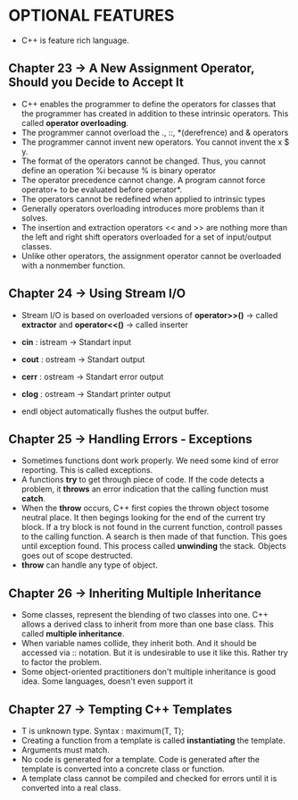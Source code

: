 # OPTIONAL FEATURES
- C++ is feature rich language.

## Chapter 23 -> A New Assignment Operator, Should you Decide to Accept It
- C++ enables the programmer to define the operators for classes that the programmer has created in addition to these intrinsic operators. This called **operator overloading**.
- The programmer cannot overload the ., ::, *(derefrence) and & operators
- The programmer cannot invent new operators. You cannot invent the x $ y.
- The format of the operators cannot be changed. Thus, you cannot define an operation %i because % is binary operator
- The operator precedence cannot change. A program cannot force operator+ to be evaluated before operator*.
- The operators cannot be redefined when applied to intrinsic types
- Generally operators overloading introduces more problems than it solves.
- The insertion and extraction operators << and >> are nothing more than the left and right shift operators overloaded for a set of input/output classes.
- Unlike other operators, the assignment operator cannot be overloaded with a nonmember function.

## Chapter 24 -> Using Stream I/O
- Stream I/O is based on overloaded versions of **operator>>()** -> called **extractor** and **operator<<()** -> called inserter
- **cin** : istream -> Standart input
- **cout** : ostream -> Standart output
- **cerr** : ostream -> Standart error output
- **clog** : ostream -> Standart printer output

- endl object automatically flushes the output buffer.

## Chapter 25 -> Handling Errors - Exceptions
- Sometimes functions dont work properly. We need some kind of error reporting. This is called exceptions.
- A functions **try** to get through piece of code. If the code detects a problem, it **throws** an error indication that the calling function must **catch**.
- When the **throw** occurs, C++ first copies the thrown object tosome neutral place. It then begings looking for the end of the current try block. If a try block is not found in the current function, controll passes to the calling function. A search is then made of that function. This goes until exception found. This process called **unwinding** the stack. Objects goes out of scope destructed.
- **throw** can handle any type of object.

## Chapter 26 -> Inheriting Multiple Inheritance
- Some classes, represent the blending of two classes into one. C++ allows a derived class to inherit from more than one base class. This called **multiple inheritance**.
- When variable names collide, they inherit both. And it should be accessed via :: notation. But it is undesirable to use it like this. Rather try to factor the problem.
- Some object-oriented practitioners don't multiple inheritance is good idea. Some languages, doesn't even support it

## Chapter 27 -> Tempting C++ Templates
- T is unknown type. Syntax : maximum<T>(T, T);
- Creating a function from a template is called **instantiating** the template.
- Arguments must match.
- No code is generated for a template. Code is generated after the template is converted into a concrete class or function.
- A template class cannot be compiled and checked for errors until it is converted into a real class.